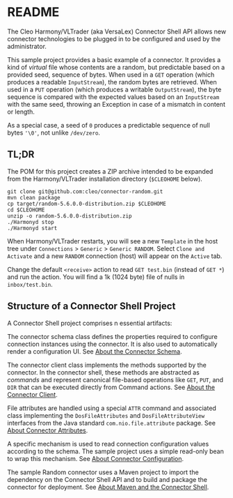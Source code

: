 # README #

The Cleo Harmony/VLTrader (aka VersaLex) Connector Shell API allows new connector
technologies to be plugged in to be configured and used by the administrator.

This sample project provides a basic example of a connector.  It provides a
kind of _virtual_ file whose contents are a random, but predictable based on
a provided seed, sequence of bytes.  When used in a `GET` operation (which
produces a readable `InputStream`), the random bytes are retrieved.  When used in a
`PUT` operation (which produces a writable `OutputStream`), the byte sequence
is compared with the expected values based on an `InputStream` with the same
seed, throwing an Exception in case of a mismatch in content or length.

As a special case, a seed of `0` produces a predictable sequence of null bytes
`'\0'`, not unlike `/dev/zero`.

## TL;DR ##

The POM for this project creates a ZIP archive intended to be expanded from
the Harmony/VLTrader installation directory (`$CLEOHOME` below).

```
git clone git@github.com:cleo/connector-random.git
mvn clean package
cp target/random-5.6.0.0-distribution.zip $CLEOHOME
cd $CLEOHOME
unzip -o random-5.6.0.0-distribution.zip
./Harmonyd stop
./Harmonyd start
```

When Harmony/VLTrader restarts, you will see a new `Template` in the host tree
under `Connections` > `Generic` > `Generic RANDOM`.  Select `Clone and Activate`
and a new `RANDOM` connection (host) will appear on the `Active` tab.

Change the default `<receive>` action to read `GET test.bin` (instead of `GET *`)
and run the action.  You will find a 1k (1024 byte) file of nulls in `inbox/test.bin`.

## Structure of a Connector Shell Project ##

A Connector Shell project comprises n essential artifacts:

The connector schema class defines the properties required to configure connection
instances using the connector.  It is also used to automatically render a configuration
UI.  See [About the Connector Schema](SCHEMA.md).

The connector client class implements the methods supported by the connector.
In the connector shell, these methods are abstracted as _commands_ and represent
canonical file-based operations like `GET`, `PUT`, and `DIR` that can be
executed directly from Command actions.  See [About the Connector Client](CLIENT.md).

File attributes are handled using a special `ATTR` command and associated
class implementing the `DosFileAttributes` and `DosFileAttributeView` interfaces
from the Java standard `com.nio.file.attribute` package.
See [About Connector Attributes](ATTRIBUTES.md).

A specific mechanism is used to read connection configuration values according
to the schema.  The sample project uses a simple read-only bean to wrap this
mechanism.  See [About Connector Configuration](CONFIG.md).

The sample Random connector uses a Maven project to import the dependency on
the Connector Shell API and to build and package the connector for deployment.
See [About Maven and the Connector Shell](MAVEN.md).
